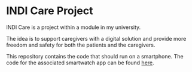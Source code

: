 # INDI Care Project

INDI Care is a project within a module in my university. 

The idea is to support caregivers with a digital solution and provide more freedom and safety for both the patients and the caregivers.

This repository contains the code that should run on a smartphone. The code for the associated smartwatch app can be found [here](https://github.com/mariusbenkert/indicare_smartwatch). 
